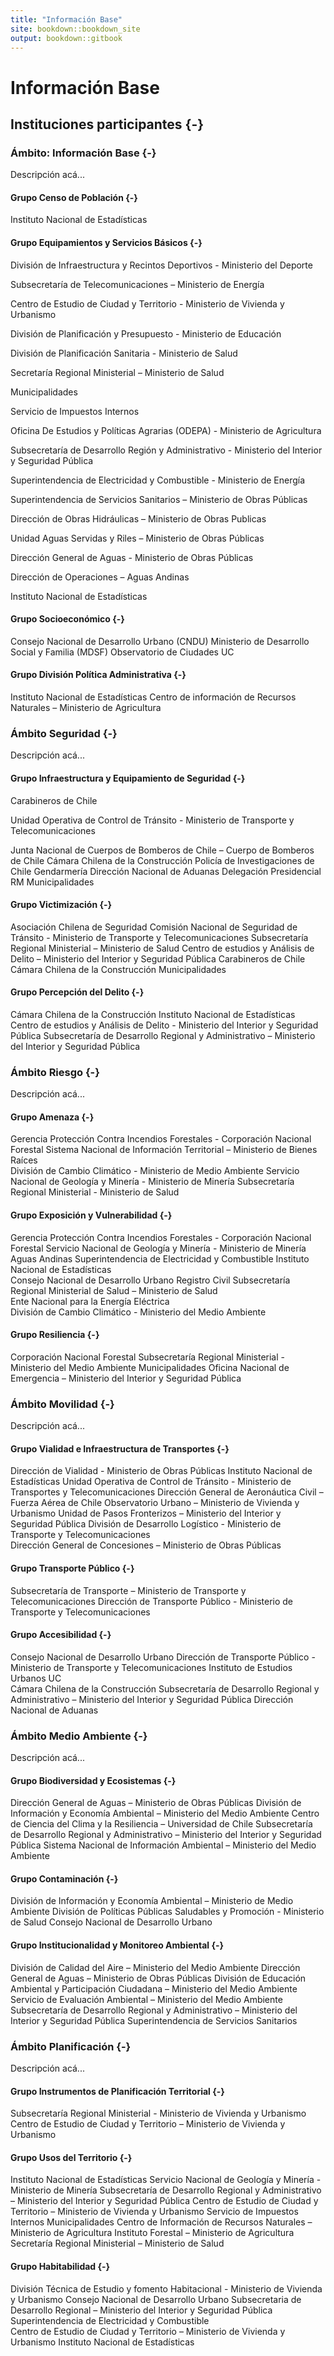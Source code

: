 ```yaml
--- 
title: "Información Base"
site: bookdown::bookdown_site
output: bookdown::gitbook
---
```

# Información Base 

## Instituciones participantes {-}

### Ámbito: Información Base {-}
Descripción acá...



#### Grupo Censo de Población {-}
Instituto Nacional de Estadísticas

#### Grupo Equipamientos y Servicios Básicos {-}
División de Infraestructura y Recintos Deportivos - Ministerio del Deporte 

Subsecretaría de Telecomunicaciones – Ministerio de Energía  

Centro de Estudio de Ciudad y Territorio - Ministerio de Vivienda y Urbanismo  

División de Planificación y Presupuesto - Ministerio de Educación 

División de Planificación Sanitaria - Ministerio de Salud 

Secretaría Regional Ministerial – Ministerio de Salud 

Municipalidades 

Servicio de Impuestos Internos 

Oficina De Estudios y Políticas Agrarias (ODEPA) - Ministerio de Agricultura 

Subsecretaría de Desarrollo Región y Administrativo - Ministerio del Interior y Seguridad Pública 

Superintendencia de Electricidad y Combustible - Ministerio de Energía 

Superintendencia de Servicios Sanitarios – Ministerio de Obras Públicas 

Dirección de Obras Hidráulicas – Ministerio de Obras Publicas 

Unidad Aguas Servidas y Riles – Ministerio de Obras Públicas  

Dirección General de Aguas - Ministerio de Obras Públicas 

Dirección de Operaciones – Aguas Andinas  

Instituto Nacional de Estadísticas 


#### Grupo Socioeconómico {-}
Consejo Nacional de Desarrollo Urbano (CNDU) 
Ministerio de Desarrollo Social y Familia (MDSF) 
Observatorio de Ciudades UC 

#### Grupo División Política Administrativa {-}
Instituto Nacional de Estadísticas 
Centro de información de Recursos Naturales – Ministerio de Agricultura  


### Ámbito Seguridad {-}
Descripción acá...

#### Grupo Infraestructura y Equipamiento de Seguridad {-}
Carabineros de Chile

Unidad Operativa de Control de Tránsito - Ministerio de Transporte y Telecomunicaciones 

Junta Nacional de Cuerpos de Bomberos de Chile – Cuerpo de Bomberos de Chile 
Cámara Chilena de la Construcción 
Policía de Investigaciones de Chile 
Gendarmería 
Dirección Nacional de Aduanas 
Delegación Presidencial RM 
Municipalidades 

#### Grupo Victimización {-}
Asociación Chilena de Seguridad 
Comisión Nacional de Seguridad de Tránsito - Ministerio de Transporte y Telecomunicaciones 
Subsecretaría Regional Ministerial – Ministerio de Salud 
Centro de estudios y Análisis de Delito – Ministerio del Interior y Seguridad Pública 
Carabineros de Chile 
Cámara Chilena de la Construcción 
Municipalidades 

#### Grupo Percepción del Delito {-}
Cámara Chilena de la Construcción 
Instituto Nacional de Estadísticas 
Centro de estudios y Análisis de Delito - Ministerio del Interior y Seguridad Pública 
Subsecretaría de Desarrollo Regional y Administrativo – Ministerio del Interior y Seguridad Pública


### Ámbito Riesgo {-}
Descripción acá...

#### Grupo Amenaza {-}
Gerencia Protección Contra Incendios Forestales - Corporación Nacional Forestal 
Sistema Nacional de Información Territorial – Ministerio de Bienes Raíces  
División de Cambio Climático - Ministerio de Medio Ambiente 
Servicio Nacional de Geología y Minería - Ministerio de Minería 
Subsecretaría Regional Ministerial  - Ministerio de Salud 

#### Grupo Exposición y Vulnerabilidad {-}
Gerencia Protección Contra Incendios Forestales - Corporación Nacional Forestal 
Servicio Nacional de Geología y Minería - Ministerio de Minería  
Aguas Andinas 
Superintendencia de Electricidad y Combustible 
Instituto Nacional de Estadísticas  
Consejo Nacional de Desarrollo Urbano 
Registro Civil 
Subsecretaría Regional Ministerial de Salud – Ministerio de Salud  
Ente Nacional para la Energía Eléctrica  
División de Cambio Climático - Ministerio del Medio Ambiente  

#### Grupo Resiliencia {-}
Corporación Nacional Forestal 
Subsecretaría Regional Ministerial - Ministerio del Medio Ambiente 
Municipalidades 
Oficina Nacional de Emergencia – Ministerio del Interior y Seguridad Pública 


### Ámbito Movilidad {-}
Descripción acá...


#### Grupo Vialidad e Infraestructura de Transportes {-}
Dirección de Vialidad - Ministerio de Obras Públicas 
Instituto Nacional de Estadísticas 
Unidad Operativa de Control de Tránsito - Ministerio de Transportes y Telecomunicaciones 
Dirección General de Aeronáutica Civil – Fuerza Aérea de Chile 
Observatorio Urbano – Ministerio de Vivienda y Urbanismo 
Unidad de Pasos Fronterizos – Ministerio del Interior y Seguridad Pública 
División de Desarrollo Logístico - Ministerio de Transporte y Telecomunicaciones  
Dirección General de Concesiones – Ministerio de Obras Públicas 

#### Grupo Transporte Público {-}
Subsecretaría de Transporte – Ministerio de Transporte y Telecomunicaciones 
Dirección de Transporte Público - Ministerio de Transporte y Telecomunicaciones 

#### Grupo Accesibilidad {-}
Consejo Nacional de Desarrollo Urbano 
Dirección de Transporte Público - Ministerio de Transporte y Telecomunicaciones 
Instituto de Estudios Urbanos UC  
Cámara Chilena de la Construcción 
Subsecretaría de Desarrollo Regional y Administrativo – Ministerio del Interior y Seguridad Pública 
Dirección Nacional de Aduanas  


### Ámbito Medio Ambiente {-}
Descripción acá...


#### Grupo Biodiversidad y Ecosistemas {-}
Dirección General de Aguas – Ministerio de Obras Públicas 
División de Información y Economía Ambiental – Ministerio del Medio Ambiente 
Centro de Ciencia del Clima y la Resiliencia – Universidad de Chile 
Subsecretaría de Desarrollo Regional y Administrativo – Ministerio del Interior y Seguridad Pública 
Sistema Nacional de Información Ambiental – Ministerio del Medio Ambiente 

#### Grupo Contaminación {-}
División de Información y Economía Ambiental – Ministerio de Medio Ambiente 
División de Políticas Públicas Saludables y Promoción - Ministerio de Salud 
Consejo Nacional de Desarrollo Urbano 

#### Grupo Institucionalidad y Monitoreo Ambiental {-}
División de Calidad del Aire – Ministerio del Medio Ambiente 
Dirección General de Aguas – Ministerio de Obras Públicas 
División de Educación Ambiental y Participación Ciudadana – Ministerio del Medio Ambiente 
Servicio de Evaluación Ambiental – Ministerio del Medio Ambiente 
Subsecretaría de Desarrollo Regional y Administrativo – Ministerio del Interior y Seguridad Pública 
Superintendencia de Servicios Sanitarios  


### Ámbito Planificación {-}
Descripción acá...

#### Grupo Instrumentos de Planificación Territorial {-}
Subsecretaría Regional Ministerial - Ministerio de Vivienda y Urbanismo 
Centro de Estudio de Ciudad y Territorio – Ministerio de Vivienda y Urbanismo 

#### Grupo Usos del Territorio {-}
Instituto Nacional de Estadísticas 
Servicio Nacional de Geología y Minería - Ministerio de Minería 
Subsecretaría de Desarrollo Regional y Administrativo – Ministerio del Interior y Seguridad Pública 
Centro de Estudio de Ciudad y Territorio – Ministerio de Vivienda y Urbanismo 
Servicio de Impuestos Internos 
Municipalidades 
Centro de Información de Recursos Naturales – Ministerio de Agricultura 
Instituto Forestal – Ministerio de Agricultura 
Secretaría Regional Ministerial – Ministerio de Salud 

#### Grupo Habitabilidad {-}
División Técnica de Estudio y fomento Habitacional - Ministerio de Vivienda y Urbanismo 
Consejo Nacional de Desarrollo Urbano 
Subsecretaria de Desarrollo Regional – Ministerio del Interior y Seguridad Pública 
Superintendencia de Electricidad y Combustible  
Centro de Estudio de Ciudad y Territorio – Ministerio de Vivienda y Urbanismo 
Instituto Nacional de Estadísticas 
